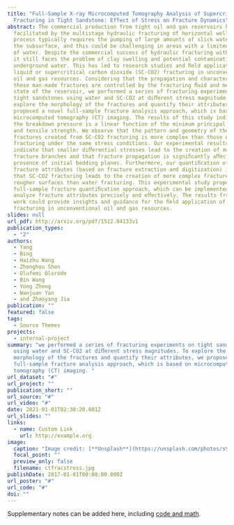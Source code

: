 ```yaml
---
title: "Full-Sample X-ray Microcomputed Tomography Analysis of Supercritical CO2
  Fracturing in Tight Sandstone: Effect of Stress on Fracture Dynamics"
abstract: The commercial production from tight oil and gas reservoirs has been
  facilitated by the multistage hydraulic fracturing of horizontal wells. This
  process typically requires the pumping of large amounts of slick water into
  the subsurface, and this could be challenging in areas with a limited supply
  of water. Despite the commercial success of hydraulic fracturing with water,
  it still faces the problem of clay swelling and potential contamination of
  underground water. This has led to research studies and ﬁeld applications of
  liquid or supercritical carbon dioxide (SC-CO2) fracturing in unconventional
  oil and gas resources. Considering that the propagation and characteristics of
  these man-made fractures are controlled by the fracturing ﬂuid and mechanical
  state of the reservoir, we performed a series of fracturing experiments on
  tight sandstones using water and SC-CO2 at diﬀerent stress magnitudes. To
  explore the morphology of the fractures and quantify their attributes, we
  proposed a novel full-sample fracture analysis approach, which is based on
  microcomputed tomography (CT) imaging. The results of this study indicate that
  the breakdown pressure is a linear function of the minimum principal stress
  and tensile strength. We observe that the pattern and geometry of the
  fractures created from SC-CO2 fracturing is more complex than those of water
  fracturing under the same stress conditions. Our experimental results also
  indicate that smaller diﬀerential stresses lead to the creation of more
  fracture branches and that fracture propagation is signiﬁcantly aﬀected by the
  presence of initial bedding planes. Furthermore, our quantiﬁcation of the
  fracture attributes (based on fracture extraction and digitization) indicates
  that SC-CO2 fracturing leads to the creation of more complex fractures with
  rougher surfaces than water fracturing. This experimental study proposes a new
  full-sample fracture quantiﬁcation approach, which can be implemented to
  analyze fracture attributes precisely and eﬀectively. The results from this
  work could provide insights and guidance for the ﬁeld application of SC-CO2
  fracturing in unconventional oil and gas resources.
slides: null
url_pdf: http://arxiv.org/pdf/1512.04133v1
publication_types:
  - "2"
authors:
  - Yang
  - Bing
  - Haizhu Wang
  - Zhonghou Shen
  - Olufemi Olorode
  - Bin Wang
  - Yong Zheng
  - Wanjuan Yan
  - and Zhaoyang Jia
publication: ""
featured: false
tags:
  - Source Themes
projects:
  - internal-project
summary: "we performed a series of fracturing experiments on tight sandstones
  using water and SC-CO2 at diﬀerent stress magnitudes. To explore the
  morphology of the fractures and quantify their attributes, we proposed a novel
  full-sample fracture analysis approach, which is based on microcomputed
  tomography (CT) imaging. "
url_dataset: "#"
url_project: ""
publication_short: ""
url_source: "#"
url_video: "#"
date: 2021-01-01T02:38:20.801Z
url_slides: ""
links:
  - name: Custom Link
    url: http://example.org
image:
  caption: "Image credit: [**Unsplash**](https://unsplash.com/photos/s9CC2SKySJM)"
  focal_point: ""
  preview_only: false
  filename: ctfracstress.jpg
publishDate: 2017-01-01T00:00:00.000Z
url_poster: "#"
url_code: "#"
doi: ""
---
```


Supplementary notes can be added here, including [code and math](https://wowchemy.com/docs/content/writing-markdown-latex/).
